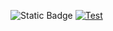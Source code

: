 ![Static Badge](https://camo.githubusercontent.com/9b44949ca6728e0005bb9024fa33fac87f115efd03e36a6ddb6d99c77a4e3256/68747470733a2f2f696d672e736869656c64732e696f2f62616467652f636f7665726167652d38302532352d79656c6c6f77677265656e)
[![Test](https://github.com/aiomu0/Parallels_lab1/actions/workflows/main.yml/badge.svg)](https://github.com/aiomu0/Parallels_lab1/actions/workflows/main.yml)
